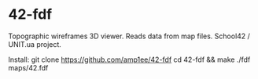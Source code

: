 # 42-fdf
Topographic wireframes 3D viewer. Reads data from map files. School42 / UNIT.ua project.

Install:
git clone https://github.com/amp1ee/42-fdf
cd 42-fdf && make
./fdf maps/42.fdf
